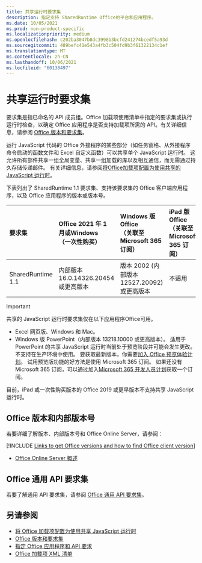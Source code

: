 ```yaml
---
title: 共享运行时要求集
description: 指定支持 SharedRuntime Office的平台和应用程序。
ms.date: 10/05/2021
ms.prod: non-product-specific
ms.localizationpriority: medium
ms.openlocfilehash: c202ba3047b8dc3998b3bcfd241274bcedf5a93d
ms.sourcegitcommit: 489befc41e543a4fb3c504fd9b3f61322134c1ef
ms.translationtype: MT
ms.contentlocale: zh-CN
ms.lasthandoff: 10/06/2021
ms.locfileid: "60138497"
---
```

# <a name="shared-runtime-requirement-sets"></a>共享运行时要求集

要求集是指已命名的 API 成员组。Office 加载项使用清单中指定的要求集或执行运行时检查，以确定 Office 应用程序是否支持加载项所需的 API。有关详细信息，请参阅 [Office 版本和要求集](../../develop/office-versions-and-requirement-sets.md)。

运行 JavaScript 代码的 Office 外接程序的某些部分（如任务窗格、从外接程序命令启动的函数文件和 Excel 自定义函数）可以共享单个 JavaScript 运行时。 这允许所有部件共享一组全局变量、共享一组加载的库以及相互通信，而无需通过持久存储传递邮件。 有关详细信息，请参阅[将Office加载项配置为使用共享的 JavaScript 运行时](../../develop/configure-your-add-in-to-use-a-shared-runtime.md)。

下表列出了 SharedRuntime 1.1 要求集、支持该要求集的 Office 客户端应用程序，以及 Office 应用程序的版本或版本号。

| 要求集 | Office 2021 年 1 月或Windows<br>（一次性购买） | Windows 版 Office<br>（关联至 Microsoft 365 订阅） | iPad 版 Office<br>（关联至 Microsoft 365 订阅） | Mac 版 Office<br>（关联至 Microsoft 365 订阅） | Office 网页版 | Office Online Server |
|:-----|:-----|:-----|:-----|:-----|:-----|:-----|
| SharedRuntime 1.1  | 内部版本 16.0.14326.20454 或更高版本 | 版本 2002 (内部版本 12527.20092) 或更高版本 | 不适用 | 16.35 或更高版本 | 2020 年 2 月 | 不适用 |

> [!IMPORTANT]
> 共享的 JavaScript 运行时要求集仅在以下应用程序Office可用。
>
> - Excel 网页版、Windows 和 Mac。
> - Windows 版 PowerPoint（内部版本 13218.10000 或更高版本）。 适用于 PowerPoint 的共享 JavaScript 运行时当前处于预览阶段并可能会发生更改。 不支持在生产环境中使用。 要获取最新版本，你需要[加入 Office 预览体验计划](https://insider.office.com/join)。 试用预览版功能的好方法是使用 Microsoft 365 订阅。 如果还没有 Microsoft 365 订阅，可以通过加入[Microsoft 365 开发人员计划](https://developer.microsoft.com/office/dev-program)获取一个订阅。
>
> 目前，iPad 或一次性购买版本的 Office 2019 或更早版本不支持共享 JavaScript 运行时。

## <a name="office-versions-and-build-numbers"></a>Office 版本和内部版本号

若要详细了解版本、内部版本号和 Office Online Server，请参阅：

[!INCLUDE [Links to get Office versions and how to find Office client version](../../includes/links-get-office-versions-builds.md)]
- [Office Online Server 概述](/officeonlineserver/office-online-server-overview)

## <a name="office-common-api-requirement-sets"></a>Office 通用 API 要求集

若要了解通用 API 要求集，请参阅 [Office 通用 API 要求集](office-add-in-requirement-sets.md)。

## <a name="see-also"></a>另请参阅

- [将 Office 加载项配置为使用共享 JavaScript 运行时](../../develop/configure-your-add-in-to-use-a-shared-runtime.md)
- [Office 版本和要求集](../../develop/office-versions-and-requirement-sets.md)
- [指定 Office 应用程序和 API 要求](../../develop/specify-office-hosts-and-api-requirements.md)
- [Office 加载项 XML 清单](../../develop/add-in-manifests.md)
